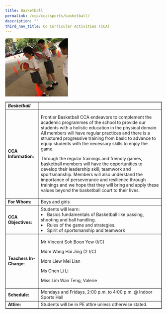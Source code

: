 ```yaml
---
title: Basketball
permalink: /ccp/cca/sports/basketball/
description: ""
third_nav_title: Co Curricular Activities (CCA)
---
```

<img style="width: 40%;" src="/images/bask.jpeg">
<table class="table table-responsive table-bordered" border="1" cellpadding="10">
<tbody>
<tr>
<td><strong><em>Basketball</em></strong></td>
<td>&nbsp;</td>
</tr>
<tr>
<td><strong>CCA Information:</strong></td>
<td>
<p>Frontier Basketball CCA endeavors to complement the academic programmes of the school to provide our students with a holistic education in the physical domain. All members will have regular practices and there is a structured progressive training from basic to advance to equip students with the necessary skills to enjoy the game.</p>
<p>Through the regular trainings and friendly games, basketball members will have the opportunities to develop their leadership skill, teamwork and sportsmanship. Members will also understand the importance of perseverance and resilience through trainings and we hope that they will bring and apply these values beyond the basketball court to their lives.</p>
</td>
</tr>
<tr>
<td><strong>For Whom:</strong></td>
<td>Boys and girls</td>
</tr>
<tr>
<td><strong>CCA Objectives:</strong></td>
<td>Students will learn:
<li>Basics fundamentals of Basketball like passing, shooting and ball handling.</li>
<li>Rules of the game and strategies.</li>
<li>Spirit of sportsmanship and teamwork</li>

</td>
</tr>
<tr>
<td><strong>Teachers In-Charge:</strong></td>
<td>
<p>Mr Vincent Soh Boon Yew (I/C)</p>
<p>Mdm Wang Hai Jing (2 I/C)</p>
<p>Mdm Liew Mei Lian</p>
<p>Ms Chen Li Li</p>
<p>Miss Lim Wan Teng, Valerie</p>
</td>
</tr>
<tr>
<td><strong>Schedule:</strong></td>
<td>Mondays and Fridays, 2:00 p.m. to 4:00 p.m. @ Indoor Sports Hall</td>
</tr>
<tr>
<td><strong>Attire:</strong></td>
<td>Students will be in PE attire unless otherwise stated.</td>
</tr>
</tbody>
</table>